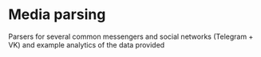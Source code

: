 # Media parsing

Parsers for several common messengers and social networks (Telegram + VK) and example analytics of the data provided
